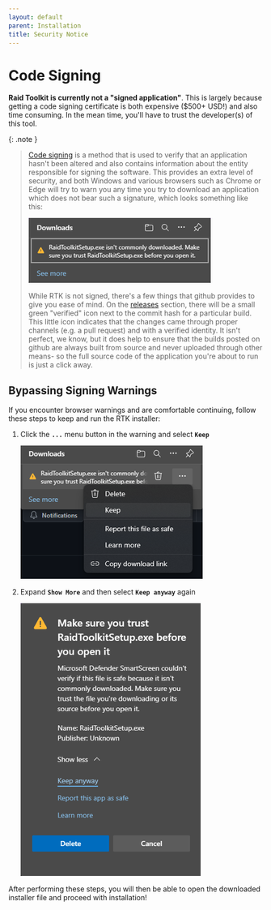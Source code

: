 ```yaml
---
layout: default
parent: Installation
title: Security Notice
---
```


# Code Signing

**Raid Toolkit is currently not a "signed application"**.  This is largely because getting a code signing certificate is both expensive ($500+ USD!) and also time consuming. In the mean time, you'll have to trust the developer(s) of this tool.

{: .note }

> [Code signing](https://en.wikipedia.org/wiki/Code_signing) is a method that is used to verify that an application hasn't been altered and also contains information about the entity responsible for signing the software. This provides an extra level of security, and both Windows and various browsers such as Chrome or Edge will try to warn you any time you try to download an application which does not bear such a signature, which looks something like this:
>
> ![](/img/TrustWarning1.png)
>
> While RTK is not signed, there's a few things that github provides to give you ease of mind. On the [releases](https://github.com/raid-toolkit/raid-toolkit-sdk/releases) section, there will be a small green "verified" icon next to the commit hash for a particular build. This little icon indicates that the changes came through proper channels (e.g. a pull request) and with a verified identity. It isn't perfect, we know, but it does help to ensure that the builds posted on github are always built from source and never uploaded through other means- so the full source code of the application you're about to run is just a click away.

## Bypassing Signing Warnings

If you encounter browser warnings and are comfortable continuing, follow these steps to keep and run the RTK installer:

1. Click the **`...`** menu button in the warning and select **`Keep`**

    ![](/img/TrustWarning2.png)

2. Expand **`Show More`** and then select **`Keep anyway`** again

    ![](/img/TrustWarning3.png)

After performing these steps, you will then be able to open the downloaded installer file and proceed with installation!